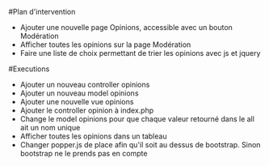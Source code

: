 #Plan d'intervention
- Ajouter une nouvelle page Opinions, accessible avec un bouton Modération
- Afficher toutes les opinions sur la page Modération
- Faire une liste de choix permettant de trier les opinions avec js et jquery

#Executions

- Ajouter un nouveau controller opinions
- Ajouter un nouveau model opinions
- Ajouter une nouvelle vue opinions
- Ajouter le controller opinion à index.php
- Change le model opinions pour que chaque valeur retourné dans le all ait un nom unique
- Afficher toutes les opinions dans un tableau
- Changer popper.js de place afin qu'il soit au dessus de bootstrap. Sinon bootstrap ne le prends pas en compte
